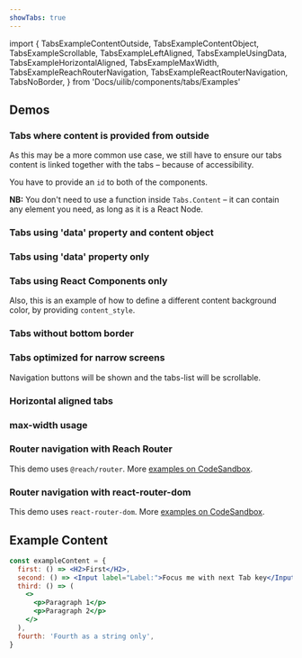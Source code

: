 ```yaml
---
showTabs: true
---
```


import {
TabsExampleContentOutside,
TabsExampleContentObject,
TabsExampleScrollable,
TabsExampleLeftAligned,
TabsExampleUsingData,
TabsExampleHorizontalAligned,
TabsExampleMaxWidth,
TabsExampleReachRouterNavigation,
TabsExampleReactRouterNavigation,
TabsNoBorder,
} from 'Docs/uilib/components/tabs/Examples'

## Demos

### Tabs where content is provided from outside

As this may be a more common use case, we still have to ensure our tabs content is linked together with the tabs – because of accessibility.

You have to provide an `id` to both of the components.

**NB:** You don't need to use a function inside `Tabs.Content` – it can contain any element you need, as long as it is a React Node.

<TabsExampleContentOutside />

### Tabs using 'data' property and content object

<TabsExampleContentObject />

### Tabs using 'data' property only

<TabsExampleUsingData />

### Tabs using React Components only

Also, this is an example of how to define a different content background color, by providing `content_style`.

<TabsExampleLeftAligned />

### Tabs without bottom border

<TabsNoBorder />

### Tabs optimized for narrow screens

Navigation buttons will be shown and the tabs-list will be scrollable.

<TabsExampleScrollable />

### Horizontal aligned tabs

<TabsExampleHorizontalAligned />

### max-width usage

<TabsExampleMaxWidth />

### Router navigation with Reach Router

This demo uses `@reach/router`. More [examples on CodeSandbox](https://codesandbox.io/embed/8z8xov7xyj).

<TabsExampleReachRouterNavigation />

### Router navigation with react-router-dom

This demo uses `react-router-dom`. More [examples on CodeSandbox](https://codesandbox.io/embed/8z8xov7xyj).

<TabsExampleReactRouterNavigation />

## Example Content

```jsx
const exampleContent = {
  first: () => <H2>First</H2>,
  second: () => <Input label="Label:">Focus me with next Tab key</Input>,
  third: () => (
    <>
      <p>Paragraph 1</p>
      <p>Paragraph 2</p>
    </>
  ),
  fourth: 'Fourth as a string only',
}
```
